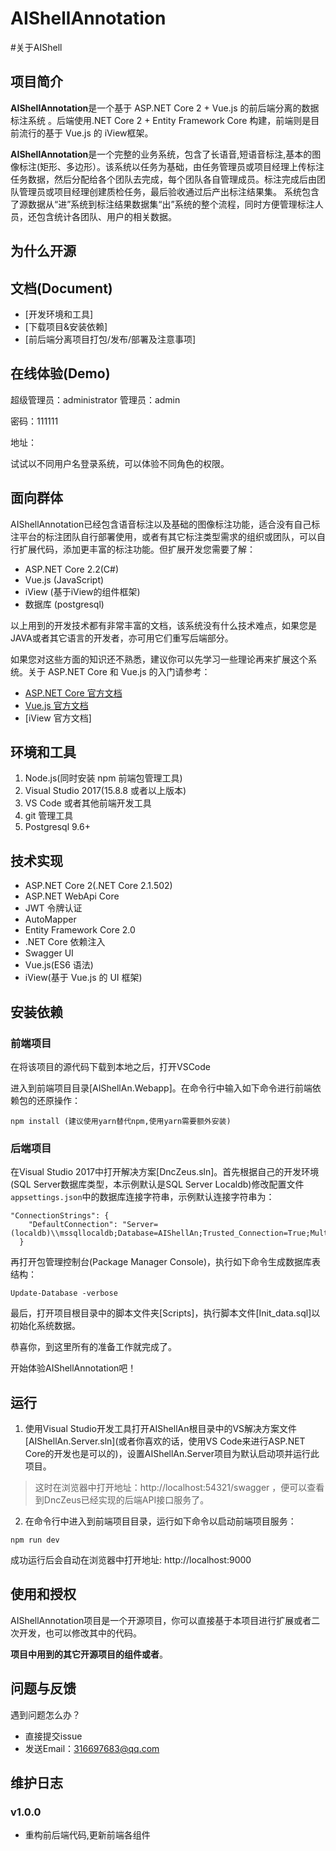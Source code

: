 # AIShellAnnotation

#关于AIShell




## 项目简介

**AIShellAnnotation**是一个基于 ASP.NET Core 2 + Vue.js 的前后端分离的数据标注系统 。后端使用.NET Core 2 + Entity Framework Core 构建，前端则是目前流行的基于 Vue.js 的 iView框架。

**AIShellAnnotation**是一个完整的业务系统，包含了长语音,短语音标注,基本的图像标注(矩形、多边形）。该系统以任务为基础，由任务管理员或项目经理上传标注任务数据，然后分配给各个团队去完成，每个团队各自管理成员。标注完成后由团队管理员或项目经理创建质检任务，最后验收通过后产出标注结果集。 系统包含了源数据从“进”系统到标注结果数据集“出”系统的整个流程，同时方便管理标注人员，还包含统计各团队、用户的相关数据。

## 为什么开源



## 文档(Document)

* [开发环境和工具]
* [下载项目&安装依赖]
* [前后端分离项目打包/发布/部署及注意事项]

## 在线体验(Demo)

超级管理员：administrator 
管理员：admin

密码：111111

地址：

试试以不同用户名登录系统，可以体验不同角色的权限。


## 面向群体

AIShellAnnotation已经包含语音标注以及基础的图像标注功能，适合没有自己标注平台的标注团队自行部署使用，或者有其它标注类型需求的组织或团队，可以自行扩展代码，添加更丰富的标注功能。但扩展开发您需要了解：

- ASP.NET Core 2.2(C#)
- Vue.js (JavaScript)
- iView  (基于iView的组件框架)
- 数据库 (postgresql)

以上用到的开发技术都有非常丰富的文档，该系统没有什么技术难点，如果您是JAVA或者其它语言的开发者，亦可用它们重写后端部分。

如果您对这些方面的知识还不熟悉，建议你可以先学习一些理论再来扩展这个系统。关于 ASP.NET Core 和 Vue.js 的入门请参考：

- [ASP.NET Core 官方文档][2]
- [Vue.js 官方文档][3]
- [iView 官方文档]

## 环境和工具

1. Node.js(同时安装 npm 前端包管理工具)
2. Visual Studio 2017(15.8.8 或者以上版本)
3. VS Code 或者其他前端开发工具
4. git 管理工具
5. Postgresql 9.6+

## 技术实现

- ASP.NET Core 2(.NET Core 2.1.502)
- ASP.NET WebApi Core
- JWT 令牌认证
- AutoMapper
- Entity Framework Core 2.0
- .NET Core 依赖注入
- Swagger UI
- Vue.js(ES6 语法)
- iView(基于 Vue.js 的 UI 框架)


## 安装依赖

### 前端项目

在将该项目的源代码下载到本地之后，打开VSCode

进入到前端项目目录[AIShellAn.Webapp]。在命令行中输入如下命令进行前端依赖包的还原操作：

```
npm install (建议使用yarn替代npm,使用yarn需要额外安装)
```



### 后端项目

在Visual Studio 2017中打开解决方案[DncZeus.sln]。首先根据自己的开发环境(SQL Server数据库类型，本示例默认是SQL Server Localdb)修改配置文件`appsettings.json`中的数据库连接字符串，示例默认连接字符串为：

```
"ConnectionStrings": {
    "DefaultConnection": "Server=(localdb)\\mssqllocaldb;Database=AIShellAn;Trusted_Connection=True;MultipleActiveResultSets=true"
  }
```

再打开包管理控制台(Package Manager Console)，执行如下命令生成数据库表结构：

```
Update-Database -verbose
```

最后，打开项目根目录中的脚本文件夹[Scripts]，执行脚本文件[Init_data.sql]以初始化系统数据。

恭喜你，到这里所有的准备工作就完成了。

开始体验AIShellAnnotation吧！


## 运行

1. 使用Visual Studio开发工具打开AIShellAn根目录中的VS解决方案文件[AIShellAn.Server.sln](或者你喜欢的话，使用VS Code来进行ASP.NET Core的开发也是可以的)，设置AIShellAn.Server项目为默认启动项并运行此项目。

> 这时在浏览器中打开地址：http://localhost:54321/swagger ，便可以查看到DncZeus已经实现的后端API接口服务了。

2. 在命令行中进入到前端项目目录，运行如下命令以启动前端项目服务：

```
npm run dev
```

成功运行后会自动在浏览器中打开地址: http://localhost:9000

## 使用和授权

AIShellAnnotation项目是一个开源项目，你可以直接基于本项目进行扩展或者二次开发，也可以修改其中的代码。

**项目中用到的其它开源项目的组件或者**。




## 问题与反馈

遇到问题怎么办？

* 直接提交issue
* 发送Email：316697683@qq.com


##	维护日志



### v1.0.0

* 重构前后端代码,更新前端各组件


[1]: https://github.com/iview/iview-admin
[2]: https://docs.microsoft.com/en-us/aspnet/core/?view=aspnetcore-2.2
[3]: https://vuejs.org/


